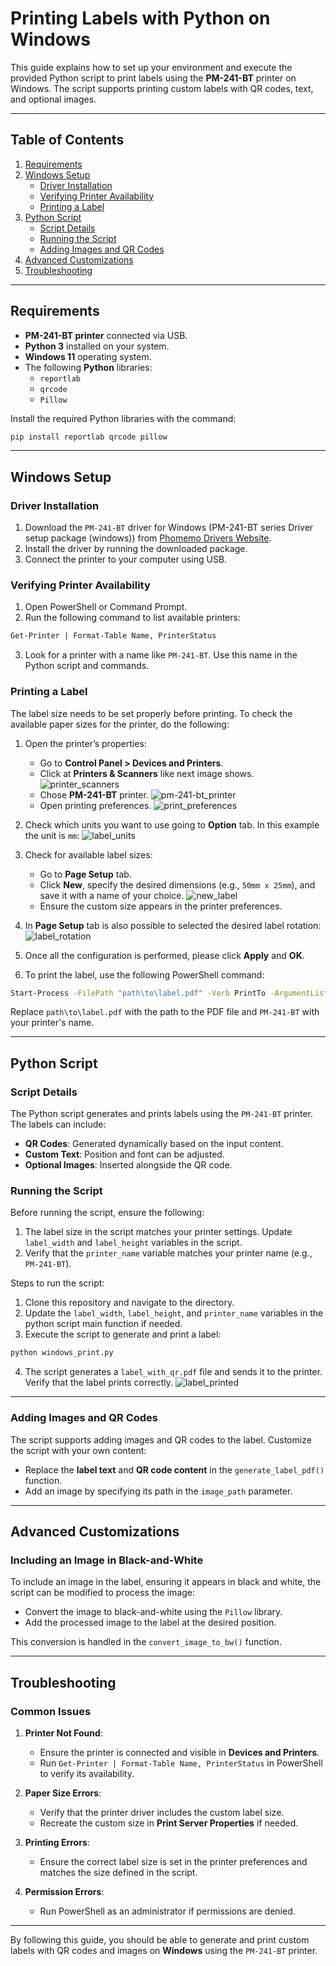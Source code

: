 # Printing Labels with Python on Windows

This guide explains how to set up your environment and execute the provided Python script to print labels using the **PM-241-BT** printer on Windows. The script supports printing custom labels with QR codes, text, and optional images.

---

## Table of Contents
1. [Requirements](#requirements)
2. [Windows Setup](#windows-setup)
   - [Driver Installation](#driver-installation)
   - [Verifying Printer Availability](#verifying-printer-availability)
   - [Printing a Label](#printing-a-label)
3. [Python Script](#python-script)
   - [Script Details](#script-details)
   - [Running the Script](#running-the-script)
   - [Adding Images and QR Codes](#adding-images-and-qr-codes)
4. [Advanced Customizations](#advanced-customizations)
5. [Troubleshooting](#troubleshooting)

---

## Requirements
- **PM-241-BT printer** connected via USB.
- **Python 3** installed on your system.
- **Windows 11** operating system.
- The following **Python** libraries:
  - `reportlab`
  - `qrcode`
  - `Pillow`

Install the required Python libraries with the command:
```bash
pip install reportlab qrcode pillow
```

---

## Windows Setup

### Driver Installation
1. Download the `PM-241-BT` driver for Windows (PM-241-BT series Driver setup package (windows)) from [Phomemo Drivers Website](https://eu.phomemo.com/pages/drivers).
2. Install the driver by running the downloaded package.
3. Connect the printer to your computer using USB.

### Verifying Printer Availability
1. Open PowerShell or Command Prompt.
2. Run the following command to list available printers:
```bash
Get-Printer | Format-Table Name, PrinterStatus
```
3. Look for a printer with a name like `PM-241-BT`. Use this name in the Python script and commands.

### Printing a Label

The label size needs to be set properly before printing. To check the available paper sizes for the printer, do the following:

1. Open the printer’s properties:
   - Go to **Control Panel > Devices and Printers**.
   - Click at **Printers & Scanners** like next image shows.
   ![printer_scanners](.doc/images/printer_scanners.png)
   - Chose **PM-241-BT** printer.
   ![pm-241-bt_printer](.doc/images/pm-241-bt_printer.png)
   - Open printing preferences.
   ![print_preferences](.doc/images/print_preferences.png)

2. Check which units you want to use going to **Option** tab. In this example the unit is `mm`:
![label_units](.doc/images/label_units.png)

3. Check for available label sizes:
   - Go to **Page Setup** tab.
   - Click **New**, specify the desired dimensions (e.g., `50mm x 25mm`), and save it with a name of your choice.
   ![new_label](.doc/images/new_label.png)
   - Ensure the custom size appears in the printer preferences.

4. In **Page Setup** tab is also possible to selected the desired label rotation:
![label_rotation](.doc/images/label_rotation.png)

5. Once all the configuration is performed, please click **Apply** and **OK**.

3. To print the label, use the following PowerShell command:
```bash
Start-Process -FilePath "path\to\label.pdf" -Verb PrintTo -ArgumentList "PM-241-BT"
```

Replace `path\to\label.pdf` with the path to the PDF file and `PM-241-BT` with your printer's name.

---

## Python Script

### Script Details
The Python script generates and prints labels using the `PM-241-BT` printer. The labels can include:
- **QR Codes**: Generated dynamically based on the input content.
- **Custom Text**: Position and font can be adjusted.
- **Optional Images**: Inserted alongside the QR code.

### Running the Script
Before running the script, ensure the following:
1. The label size in the script matches your printer settings. Update `label_width` and `label_height` variables in the script.
2. Verify that the `printer_name` variable matches your printer name (e.g., `PM-241-BT`).

Steps to run the script:
1. Clone this repository and navigate to the directory.
2. Update the `label_width`, `label_height`, and `printer_name` variables in the python script main function if needed.
3. Execute the script to generate and print a label:
```bash
python windows_print.py  
```
4. The script generates a `label_with_qr.pdf` file and sends it to the printer. Verify that the label prints correctly.
![label_printed](.doc/images/label_printed.png)

---

### Adding Images and QR Codes
The script supports adding images and QR codes to the label. Customize the script with your own content:
- Replace the **label text** and **QR code content** in the `generate_label_pdf()` function.
- Add an image by specifying its path in the `image_path` parameter.

---

## Advanced Customizations

### Including an Image in Black-and-White
To include an image in the label, ensuring it appears in black and white, the script can be modified to process the image:
- Convert the image to black-and-white using the `Pillow` library.
- Add the processed image to the label at the desired position.

This conversion is handled in the `convert_image_to_bw()` function.

---

## Troubleshooting

### Common Issues
1. **Printer Not Found**:
   - Ensure the printer is connected and visible in **Devices and Printers**.
   - Run `Get-Printer | Format-Table Name, PrinterStatus` in PowerShell to verify its availability.

2. **Paper Size Errors**:
   - Verify that the printer driver includes the custom label size.
   - Recreate the custom size in **Print Server Properties** if needed.

3. **Printing Errors**:
   - Ensure the correct label size is set in the printer preferences and matches the size defined in the script.

4. **Permission Errors**:
   - Run PowerShell as an administrator if permissions are denied.

---

By following this guide, you should be able to generate and print custom labels with QR codes and images on **Windows** using the `PM-241-BT` printer.
